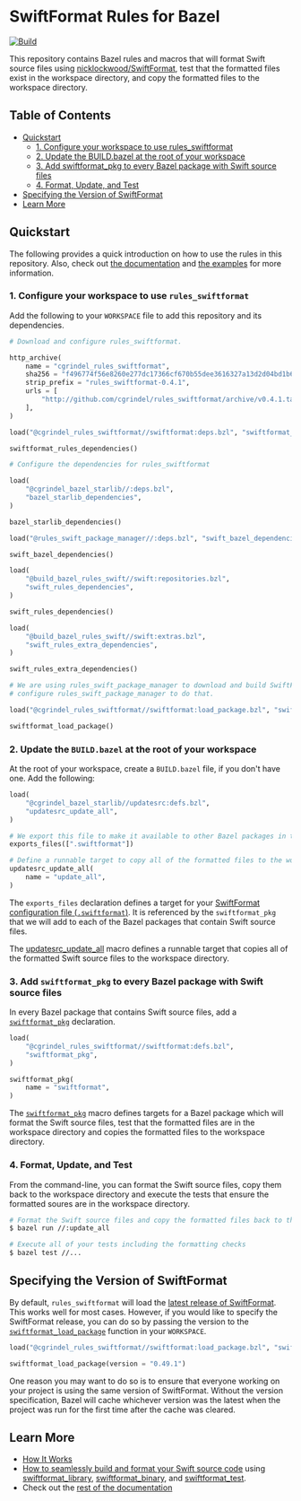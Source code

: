 # SwiftFormat Rules for Bazel

[![Build](https://github.com/cgrindel/rules_swiftformat/actions/workflows/ci.yml/badge.svg?event=schedule)](https://github.com/cgrindel/rules_swiftformat/actions/workflows/ci.yml)

This repository contains Bazel rules and macros that will format Swift source files using
[nicklockwood/SwiftFormat](https://github.com/nicklockwood/SwiftFormat), test that the formatted
files exist in the workspace directory, and copy the formatted files to the workspace directory.

## Table of Contents

* [Quickstart](#quickstart)
  * [1\. Configure your workspace to use rules\_swiftformat](#1-configure-your-workspace-to-use-rules_swiftformat)
  * [2\. Update the BUILD\.bazel at the root of your workspace](#2-update-the-buildbazel-at-the-root-of-your-workspace)
  * [3\. Add swiftformat\_pkg to every Bazel package with Swift source files](#3-add-swiftformat_pkg-to-every-bazel-package-with-swift-source-files)
  * [4\. Format, Update, and Test](#4-format-update-and-test)
* [Specifying the Version of SwiftFormat](#specifying-the-version-of-swiftformat)
* [Learn More](#learn-more)

<a id="#quickstart"></a>
## Quickstart

The following provides a quick introduction on how to use the rules in this repository. Also, check
out [the documentation](/doc/) and [the examples](/examples/) for more information.

### 1. Configure your workspace to use `rules_swiftformat`

Add the following to your `WORKSPACE` file to add this repository and its dependencies.

<!-- BEGIN WORKSPACE SNIPPET -->
```python
# Download and configure rules_swiftformat.

http_archive(
    name = "cgrindel_rules_swiftformat",
    sha256 = "f496774f56e8260e277dc17366cf670b55dee3616327a13d2d04bd1b62cdcc88",
    strip_prefix = "rules_swiftformat-0.4.1",
    urls = [
        "http://github.com/cgrindel/rules_swiftformat/archive/v0.4.1.tar.gz",
    ],
)

load("@cgrindel_rules_swiftformat//swiftformat:deps.bzl", "swiftformat_rules_dependencies")

swiftformat_rules_dependencies()

# Configure the dependencies for rules_swiftformat

load(
    "@cgrindel_bazel_starlib//:deps.bzl",
    "bazel_starlib_dependencies",
)

bazel_starlib_dependencies()

load("@rules_swift_package_manager//:deps.bzl", "swift_bazel_dependencies")

swift_bazel_dependencies()

load(
    "@build_bazel_rules_swift//swift:repositories.bzl",
    "swift_rules_dependencies",
)

swift_rules_dependencies()

load(
    "@build_bazel_rules_swift//swift:extras.bzl",
    "swift_rules_extra_dependencies",
)

swift_rules_extra_dependencies()

# We are using rules_swift_package_manager to download and build SwiftFormat. The following will 
# configure rules_swift_package_manager to do that.

load("@cgrindel_rules_swiftformat//swiftformat:load_package.bzl", "swiftformat_load_package")

swiftformat_load_package()
```
<!-- END WORKSPACE SNIPPET -->

### 2. Update the `BUILD.bazel` at the root of your workspace

At the root of your workspace, create a `BUILD.bazel` file, if you don't have one. Add the
following:

```python
load(
    "@cgrindel_bazel_starlib//updatesrc:defs.bzl",
    "updatesrc_update_all",
)

# We export this file to make it available to other Bazel packages in the workspace.
exports_files([".swiftformat"])

# Define a runnable target to copy all of the formatted files to the workspace directory.
updatesrc_update_all(
    name = "update_all",
)
```

The `exports_files` declaration defines a target for your [SwiftFormat configuration file
(`.swiftformat`)](https://github.com/nicklockwood/SwiftFormat#config-file). It is referenced by the
`swiftformat_pkg` that we will add to each of the Bazel packages that contain Swift source files.

The [updatesrc_update_all](https://github.com/cgrindel/bazel-starlib/blob/main/doc/updatesrc/rules_and_macros_overview.md#updatesrc_update_all)
macro defines a runnable target that copies all of the formatted Swift source files to the workspace
directory.


### 3. Add `swiftformat_pkg` to every Bazel package with Swift source files

In every Bazel package that contains Swift source files, add a
[`swiftformat_pkg`](/doc/rules_and_macros_overview.md#swiftformat_pkg) declaration.

```python
load(
    "@cgrindel_rules_swiftformat//swiftformat:defs.bzl",
    "swiftformat_pkg",
)

swiftformat_pkg(
    name = "swiftformat",
)
```

The [`swiftformat_pkg`](/doc/rules_and_macros_overview.md#swiftformat_pkg) macro defines targets for
a Bazel package which will format the Swift source files, test that the formatted files are in the
workspace directory and copies the formatted files to the workspace directory.

### 4. Format, Update, and Test

From the command-line, you can format the Swift source files, copy them back to the workspace
directory and execute the tests that ensure the formatted soures are in the workspace directory.

```sh
# Format the Swift source files and copy the formatted files back to the workspace directory
$ bazel run //:update_all

# Execute all of your tests including the formatting checks
$ bazel test //...
```

## Specifying the Version of SwiftFormat

By default, `rules_swiftformat` will load the [latest release of
SwiftFormat](https://github.com/nicklockwood/SwiftFormat/releases). This works well for most cases.
However, if you would like to specify the SwiftFormat release, you can do so by passing the version
to the [`swiftformat_load_package`](/doc/repository_rules_overview.md#swiftformat_load_package) function in your `WORKSPACE`.

```python
load("@cgrindel_rules_swiftformat//swiftformat:load_package.bzl", "swiftformat_load_package")

swiftformat_load_package(version = "0.49.1")
```

One reason you may want to do so is to ensure that everyone working on your project is using the
same version of SwiftFormat. Without the version specification, Bazel will cache whichever version
was the latest when the project was run for the first time after the cache was cleared.

## Learn More

- [How It Works](/doc/how_it_works.md)
- [How to seamlessly build and format your Swift source
  code](/doc/integrate_with_rules_swift.md) using
[swiftformat_library](/doc/rules_and_macros_overview.md#swiftformat_library),
[swiftformat_binary](/doc/rules_and_macros_overview.md#swiftformat_binary), and
[swiftformat_test](/doc/rules_and_macros_overview.md#swiftformat_test). 
- Check out the [rest of the documentation](/doc)

